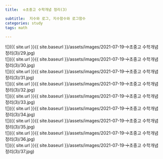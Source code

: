 ```yaml
---
title:  ➗초중고 수학개념 정리(3)

subtitle:  지수와 로그, 지수함수와 로그함수
categories: study 
tags: math
 
---
```


  
  
![]({{ site.url }}{{ site.baseurl }}/assets/images/2021-07-19-➗초중고 수학개념 정리(3)/29.jpg)  
![]({{ site.url }}{{ site.baseurl }}/assets/images/2021-07-19-➗초중고 수학개념 정리(3)/30.jpg)  
![]({{ site.url }}{{ site.baseurl }}/assets/images/2021-07-19-➗초중고 수학개념 정리(3)/31.jpg)  
![]({{ site.url }}{{ site.baseurl }}/assets/images/2021-07-19-➗초중고 수학개념 정리(3)/32.jpg)  
![]({{ site.url }}{{ site.baseurl }}/assets/images/2021-07-19-➗초중고 수학개념 정리(3)/33.jpg)  
![]({{ site.url }}{{ site.baseurl }}/assets/images/2021-07-19-➗초중고 수학개념 정리(3)/34.jpg)  
![]({{ site.url }}{{ site.baseurl }}/assets/images/2021-07-19-➗초중고 수학개념 정리(3)/35.jpg)  
![]({{ site.url }}{{ site.baseurl }}/assets/images/2021-07-19-➗초중고 수학개념 정리(3)/36.jpg)  
![]({{ site.url }}{{ site.baseurl }}/assets/images/2021-07-19-➗초중고 수학개념 정리(3)/37.jpg)  
